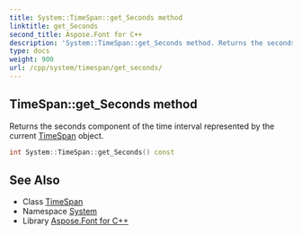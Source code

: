 ```yaml
---
title: System::TimeSpan::get_Seconds method
linktitle: get_Seconds
second_title: Aspose.Font for C++
description: 'System::TimeSpan::get_Seconds method. Returns the seconds component of the time interval represented by the current TimeSpan object in C++.'
type: docs
weight: 900
url: /cpp/system/timespan/get_seconds/
---
```

## TimeSpan::get_Seconds method


Returns the seconds component of the time interval represented by the current [TimeSpan](../) object.

```cpp
int System::TimeSpan::get_Seconds() const
```

## See Also

* Class [TimeSpan](../)
* Namespace [System](../../)
* Library [Aspose.Font for C++](../../../)
